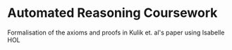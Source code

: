 # Automated Reasoning Coursework

Formalisation of the axioms and proofs in Kulik et. al's paper using Isabelle HOL
